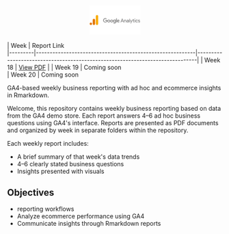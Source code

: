 <p align="center">
  <img src="Week18/Google-Analytics-Logo.png" alt="GA4 Logo" width="120">
</p>

| Week    |  Report Link      
|---------|----------------------------------------------------------|------------------------------------------------------------------------------|
| Week 18 | [View PDF](https://github.com/HNordholm/weekly-GA4-reporting-/blob/main/Week18/w18report.pdf) |
| Week 19 | Coming soon                                                                                                                 
| Week 20 | Coming soon                                    

GA4-based weekly business reporting with ad hoc and ecommerce insights in Rmarkdown.


Welcome, this repository contains weekly business reporting  based on data from the GA4 demo store.
Each report answers 4–6 ad hoc business questions using GA4's interface.
Reports are presented as PDF documents and organized by week in separate folders within the repository.


Each weekly report includes:
- A brief summary of that week's data trends
- 4–6 clearly stated business questions
- Insights presented with visuals

## Objectives

- reporting workflows
- Analyze ecommerce performance using GA4
- Communicate insights through Rmarkdown reports


